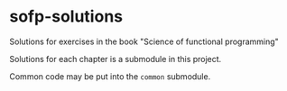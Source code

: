 # sofp-solutions

Solutions for exercises in the book "Science of functional programming"

Solutions for each chapter is a submodule in this project.

Common code may be put into the `common` submodule.
